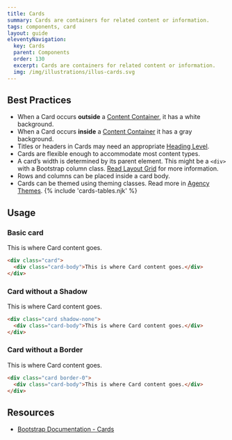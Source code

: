 ```yaml
---
title: Cards
summary: Cards are containers for related content or information.
tags: components, card
layout: guide
eleventyNavigation:
  key: Cards
  parent: Components
  order: 130
  excerpt: Cards are containers for related content or information.
  img: /img/illustrations/illus-cards.svg
---
```


## Best Practices

- When a Card occurs **outside** a [Content Container](/components/content_container/), it has a white background.
- When a Card occurs **inside** a [Content Container](/components/content_container/) it has a gray background.
- Titles or headers in Cards may need an appropriate [Heading Level](/accessibility/headings/).
- Cards are flexible enough to accommodate most content types.
- A card’s width is determined by its parent element. This might be a `<div>` with a Bootstrap column class. [Read Layout Grid](/components/layout-grid/) for more information.
- Rows and columns can be placed inside a card body.
- Cards can be themed using theming classes. Read more in [Agency Themes](/foundation/agency-theming/).
{% include 'cards-tables.njk' %}

## Usage

### Basic card

<div class="card">
  <div class="card-body">
    This is where Card content goes.
  </div>
</div>

```html
<div class="card">
  <div class="card-body">This is where Card content goes.</div>
</div>
```

### Card without a Shadow

<div class="card shadow-none">
  <div class="card-body">
    This is where Card content goes.
  </div>
</div>

```html
<div class="card shadow-none">
  <div class="card-body">This is where Card content goes.</div>
</div>
```

### Card without a Border

<div class="card border-0">
  <div class="card-body">
    This is where Card content goes.
  </div>
</div>

```html
<div class="card border-0">
  <div class="card-body">This is where Card content goes.</div>
</div>
```

## Resources

- [Bootstrap Documentation - Cards](https://getbootstrap.com/docs/5.3/components/card/)

